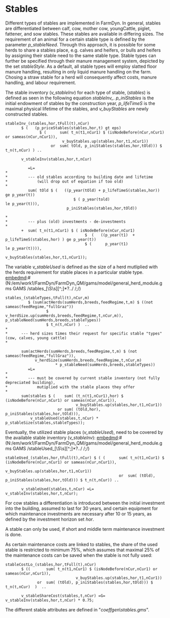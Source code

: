 # Stables

Different types of stables are implemented in FarmDyn. In general, stables are differentiated between calf, cow, mother cow, youngCattle, piglet, fattener, and sow stables.
These stables are available in differing sizes.
The requirement of an animal for a certain stable type is defined by the parameter *p_stableNeed*. Through this approach, it is possible for some herds to share a stables place, e.g. calves and heifers, or bulls and heifers by assigning their stable need to the same stable type.
Stable types can further be specified through their manure management system, depicted by the set *stableStyle*. 
As a default, all stable types will employ slatted floor manure handling, resulting in only liquid manure handling on the farm. 
Chosing a straw stable for a herd will consequently affect costs, manure handling, and labour requirement.

The stable inventory (*v\_stableInv*) for each type of stable,
(*stables*) is defined as seen in the following equation *stableInv\_*. *p\_iniStables*
is the initial endowment of stables by the construction year,
*p\_lifeTimeS* is the maximal physical lifetime of the stables, and
*v\_buyStables* are newly constructed stables.

[embedmd]:# (N:/em/work1/FarmDyn/FarmDyn_QM/gams/model/general_herd_module.gms GAMS /stableInv_[\S\s][^;]*?\.\./ /;/)
```GAMS
stableInv_(stables,hor,tFull(t),nCur)
       $ (   (p_priceStables(stables,hor,t) gt eps)
               $ (      sum( t_n(t1,nCur1) $ (isNodeBefore(nCur,nCur1) or sameas(nCur,nCur1)),
                         v_buyStables.up(stables,hor,t1,nCur1))
                    or  sum( tOld, p_iniStables(stables,hor,tOld))) $ t_n(t,nCur) ) ..

       v_stableInv(stables,hor,t,nCur)

          =L=
*
*         --- old stables according to building date and lifetime
*             (will drop out of equation if too old)
*
          sum( tOld $ (   ((p_year(tOld) + p_lifeTimeS(stables,hor)) ge p_year(t))
                              $ ( p_year(told)                       le p_year(t))),
                           p_iniStables(stables,hor,tOld))

*
*         --- plus (old) investments - de-investments
*
       +  sum( t_n(t1,nCur1) $ ( isNodeBefore(nCur,nCur1)
                                   $  (   ((p_year(t1)  + p_lifeTimeS(stables,hor) ) ge p_year(t))
                                   $ (      p_year(t1)                               le p_year(t)))),
                                                    v_buyStables(stables,hor,t1,nCur1));
```


The variable *v_stableUsed* is defined as the size of a herd mutliplied with the herds requirement for stable places in a particular stable type.
[embedmd]:# (N:/em/work1/FarmDyn/FarmDyn_QM/gams/model/general_herd_module.gms GAMS /stables_[\S\s][^;]*?\.\./ /;/)
```GAMS
stables_(stableTypes,tFull(t),nCur,m)
          $ (sum(actHerds(sumHerds,breeds,feedRegime,t,m) $ ((not sameas(feedRegime,"fullGraz"))
                  $ v_herdSize.up(sumHerds,breeds,feedRegime,t,nCur,m)), p_stableNeed(sumHerds,breeds,stableTypes))
                  $ t_n(t,nCur) )  ..
*
*      --- herd sizes times their request for specific stable "types" (cow, calves, young cattle)
*

       sum(actHerds(sumHerds,breeds,feedRegime,t,m) $ (not sameas(feedRegime,"fullGraz")),
             v_herdSize(sumHerds,breeds,feedRegime,t,nCur,m)
                      * p_stableNeed(sumHerds,breeds,stableTypes))
          =L=
*
*         --- must be covered by current stable inventory (not fully depreciated building),
*             mutiplied with the stable places they offer
*
       sum(stables $ (    sum( (t_n(t1,nCur1),hor) $ (isNodeBefore(nCur,nCur1) or sameas(nCur,nCur1)),
                               v_buyStables.up(stables,hor,t1,nCur1))
                       or sum( (tOld,hor), p_iniStables(stables,hor,tOld))),
           v_stableUsed(stables,t,nCur) * p_stableSize(stables,stableTypes));
```


Eventually, the utilized stable places (*v_stableUsed*), need to be covered by the available stable inventory (*v_stableInv*):
[embedmd]:# (N:/em/work1/FarmDyn/FarmDyn_QM/gams/model/general_herd_module.gms GAMS /stableUsed_[\S\s][^;]*?\.\./ /;/)
```GAMS
stableUsed_(stables,hor,tFull(t),nCur) $ ( (      sum( t_n(t1,nCur1) $ (isNodeBefore(nCur,nCur1) or sameas(nCur,nCur1)),
                                                                   v_buyStables.up(stables,hor,t1,nCur1))
                                                  or  sum( (tOld), p_iniStables(stables,hor,tOld))) $ t_n(t,nCur)) ..

       v_stableUsed(stables,t,nCur) =L= v_stableInv(stables,hor,t,nCur);
```


For cow stables a differentiation is introduced between the initial
investment into the building, assumed to last for 30 years, and certain
equipment for which maintenance investments are necessary after 10 or 15
years, as defined by the investment horizon set *hor*.

A stable can only be used, if short and middle term maintenance
investment is done.

As certain maintenance costs are linked to stables, the share of the
used stable is restricted to minimum 75%, which assumes that maximal 25%
of the maintenance costs can be saved when the stable is not fully used:

[embedmd]:# (N:/em/work1/FarmDyn/FarmDyn_QM/gams/model/general_herd_module.gms GAMS /stableCostLo_[\S\s][^;]*?\.\./ /;/)
```GAMS
stableCostLo_(stables,hor,tFull(t),nCur)
       $ ((       sum( t_n(t1,nCur1) $ (isNodeBefore(nCur,nCur1) or sameas(nCur,nCur1)),
                               v_buyStables.up(stables,hor,t1,nCur1))
              or  sum( (tOld), p_iniStables(stables,hor,tOld))) $  t_n(t,nCur)  )  ..

       v_stableShareCost(stables,t,nCur) =G= v_stableInv(stables,hor,t,nCur) * 0.75;
```



The different stable attributes are defined in
"*coeffgen\\stables.gms*".
